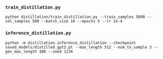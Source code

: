 ### `train_distillation.py`

```
python distillation/train_distillation.py --train_samples 5000 --val_samples 500 --batch_size 16 --epochs 5 --lr 1e-4
```

### `inference_distillation.py`

```
python -m distillation.inference_distillation --checkpoint saved_models/distilled_gpt2.pt --max_length 512 --num_to_sample 3 --gen_max_length 100 --seed 1234
```
